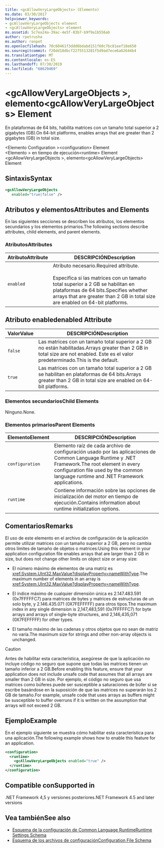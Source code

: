 ```yaml
---
title: <gcAllowVeryLargeObjects> (Elemento)
ms.date: 03/30/2017
helpviewer_keywords:
- gcAllowVeryLargeObjects element
- <gcAllowVeryLargeObjects> element
ms.assetid: 5c7ea24a-39ac-4e5f-83b7-b9f9a1b556ab
author: rpetrusha
ms.author: ronpet
ms.openlocfilehash: 70c60461f3ddd6bdabd151f60c7bc81eef18e650
ms.sourcegitcommit: f20dd18dbcf2275513281f5d9ad7ece6a62644b4
ms.translationtype: MT
ms.contentlocale: es-ES
ms.lasthandoff: 07/30/2019
ms.locfileid: "68629469"
---
```

# <a name="gcallowverylargeobjects-element"></a><span data-ttu-id="e72dd-102">\<gcAllowVeryLargeObjects >, elemento</span><span class="sxs-lookup"><span data-stu-id="e72dd-102">\<gcAllowVeryLargeObjects> Element</span></span>
<span data-ttu-id="e72dd-103">En plataformas de 64 bits, habilita matrices con un tamaño total superior a 2 gigabytes (GB).</span><span class="sxs-lookup"><span data-stu-id="e72dd-103">On 64-bit platforms, enables arrays that are greater than 2 gigabytes (GB) in total size.</span></span>  
  
 <span data-ttu-id="e72dd-104">\<Elemento Configuration ></span><span class="sxs-lookup"><span data-stu-id="e72dd-104">\<configuration> Element</span></span>  
<span data-ttu-id="e72dd-105">\<Elemento > en tiempo de ejecución</span><span class="sxs-lookup"><span data-stu-id="e72dd-105">\<runtime> Element</span></span>  
<span data-ttu-id="e72dd-106">\<gcAllowVeryLargeObjects >, elemento</span><span class="sxs-lookup"><span data-stu-id="e72dd-106">\<gcAllowVeryLargeObjects> Element</span></span>  
  
## <a name="syntax"></a><span data-ttu-id="e72dd-107">Sintaxis</span><span class="sxs-lookup"><span data-stu-id="e72dd-107">Syntax</span></span>  
  
```xml  
<gcAllowVeryLargeObjects    
   enabled="true|false" />  
```  
  
## <a name="attributes-and-elements"></a><span data-ttu-id="e72dd-108">Atributos y elementos</span><span class="sxs-lookup"><span data-stu-id="e72dd-108">Attributes and Elements</span></span>  
 <span data-ttu-id="e72dd-109">En las siguientes secciones se describen los atributos, los elementos secundarios y los elementos primarios.</span><span class="sxs-lookup"><span data-stu-id="e72dd-109">The following sections describe attributes, child elements, and parent elements.</span></span>  
  
### <a name="attributes"></a><span data-ttu-id="e72dd-110">Atributos</span><span class="sxs-lookup"><span data-stu-id="e72dd-110">Attributes</span></span>  
  
|<span data-ttu-id="e72dd-111">Atributo</span><span class="sxs-lookup"><span data-stu-id="e72dd-111">Attribute</span></span>|<span data-ttu-id="e72dd-112">DESCRIPCIÓN</span><span class="sxs-lookup"><span data-stu-id="e72dd-112">Description</span></span>|  
|---------------|-----------------|  
|`enabled`|<span data-ttu-id="e72dd-113">Atributo necesario.</span><span class="sxs-lookup"><span data-stu-id="e72dd-113">Required attribute.</span></span><br /><br /> <span data-ttu-id="e72dd-114">Especifica si las matrices con un tamaño total superior a 2 GB se habilitan en plataformas de 64 bits.</span><span class="sxs-lookup"><span data-stu-id="e72dd-114">Specifies whether arrays that are greater than 2 GB in total size are enabled on 64-bit platforms.</span></span>|  
  
## <a name="enabled-attribute"></a><span data-ttu-id="e72dd-115">Atributo enabled</span><span class="sxs-lookup"><span data-stu-id="e72dd-115">enabled Attribute</span></span>  
  
|<span data-ttu-id="e72dd-116">Valor</span><span class="sxs-lookup"><span data-stu-id="e72dd-116">Value</span></span>|<span data-ttu-id="e72dd-117">DESCRIPCIÓN</span><span class="sxs-lookup"><span data-stu-id="e72dd-117">Description</span></span>|  
|-----------|-----------------|  
|`false`|<span data-ttu-id="e72dd-118">Las matrices con un tamaño total superior a 2 GB no están habilitadas.</span><span class="sxs-lookup"><span data-stu-id="e72dd-118">Arrays greater than 2 GB in total size are not enabled.</span></span> <span data-ttu-id="e72dd-119">Este es el valor predeterminado.</span><span class="sxs-lookup"><span data-stu-id="e72dd-119">This is the default.</span></span>|  
|`true`|<span data-ttu-id="e72dd-120">Las matrices con un tamaño total superior a 2 GB se habilitan en plataformas de 64 bits.</span><span class="sxs-lookup"><span data-stu-id="e72dd-120">Arrays greater than 2 GB in total size are enabled on 64-bit platforms.</span></span>|  
  
### <a name="child-elements"></a><span data-ttu-id="e72dd-121">Elementos secundarios</span><span class="sxs-lookup"><span data-stu-id="e72dd-121">Child Elements</span></span>  
 <span data-ttu-id="e72dd-122">Ninguno.</span><span class="sxs-lookup"><span data-stu-id="e72dd-122">None.</span></span>  
  
### <a name="parent-elements"></a><span data-ttu-id="e72dd-123">Elementos primarios</span><span class="sxs-lookup"><span data-stu-id="e72dd-123">Parent Elements</span></span>  
  
|<span data-ttu-id="e72dd-124">Elemento</span><span class="sxs-lookup"><span data-stu-id="e72dd-124">Element</span></span>|<span data-ttu-id="e72dd-125">DESCRIPCIÓN</span><span class="sxs-lookup"><span data-stu-id="e72dd-125">Description</span></span>|  
|-------------|-----------------|  
|`configuration`|<span data-ttu-id="e72dd-126">Elemento raíz de cada archivo de configuración usado por las aplicaciones de Common Language Runtime y .NET Framework.</span><span class="sxs-lookup"><span data-stu-id="e72dd-126">The root element in every configuration file used by the common language runtime and .NET Framework applications.</span></span>|  
|`runtime`|<span data-ttu-id="e72dd-127">Contiene información sobre las opciones de inicialización del motor en tiempo de ejecución.</span><span class="sxs-lookup"><span data-stu-id="e72dd-127">Contains information about runtime initialization options.</span></span>|  
  
## <a name="remarks"></a><span data-ttu-id="e72dd-128">Comentarios</span><span class="sxs-lookup"><span data-stu-id="e72dd-128">Remarks</span></span>  
 <span data-ttu-id="e72dd-129">El uso de este elemento en el archivo de configuración de la aplicación permite utilizar matrices con un tamaño superior a 2 GB, pero no cambia otros límites de tamaño de objetos o matrices:</span><span class="sxs-lookup"><span data-stu-id="e72dd-129">Using this element in your application configuration file enables arrays that are larger than 2 GB in size, but does not change other limits on object size or array size:</span></span>  
  
- <span data-ttu-id="e72dd-130">El número máximo de elementos de una matriz es <xref:System.UInt32.MaxValue?displayProperty=nameWithType>.</span><span class="sxs-lookup"><span data-stu-id="e72dd-130">The maximum number of elements in an array is <xref:System.UInt32.MaxValue?displayProperty=nameWithType>.</span></span>  
  
- <span data-ttu-id="e72dd-131">El índice máximo de cualquier dimensión única es 2.147.483.591 (0x7FFFFFC7) para matrices de bytes y matrices de estructuras de un solo byte, y 2.146.435.071 (0X7FEFFFFF) para otros tipos.</span><span class="sxs-lookup"><span data-stu-id="e72dd-131">The maximum index in any single dimension is 2,147,483,591 (0x7FFFFFC7) for byte arrays and arrays of single-byte structures, and 2,146,435,071 (0X7FEFFFFF) for other types.</span></span>  
  
- <span data-ttu-id="e72dd-132">El tamaño máximo de las cadenas y otros objetos que no sean de matriz no varía.</span><span class="sxs-lookup"><span data-stu-id="e72dd-132">The maximum size for strings and other non-array objects is unchanged.</span></span>  
  
> [!CAUTION]
>  <span data-ttu-id="e72dd-133">Antes de habilitar esta característica, asegúrese de que la aplicación no incluye código no seguro que supone que todas las matrices tienen un tamaño inferior a 2 GB.</span><span class="sxs-lookup"><span data-stu-id="e72dd-133">Before enabling this feature, ensure that your application does not include unsafe code that assumes that all arrays are smaller than 2 GB in size.</span></span> <span data-ttu-id="e72dd-134">Por ejemplo, el código no seguro que usa matrices como búferes puede ser susceptible a saturaciones de búfer si se escribe basándose en la suposición de que las matrices no superarán los 2 GB de tamaño.</span><span class="sxs-lookup"><span data-stu-id="e72dd-134">For example, unsafe code that uses arrays as buffers might be susceptible to buffer overruns if it is written on the assumption that arrays will not exceed 2 GB.</span></span>  
  
## <a name="example"></a><span data-ttu-id="e72dd-135">Ejemplo</span><span class="sxs-lookup"><span data-stu-id="e72dd-135">Example</span></span>  
 <span data-ttu-id="e72dd-136">En el ejemplo siguiente se muestra cómo habilitar esta característica para una aplicación.</span><span class="sxs-lookup"><span data-stu-id="e72dd-136">The following example shows how to enable this feature for an application.</span></span>  
  
```xml  
<configuration>  
  <runtime>  
    <gcAllowVeryLargeObjects enabled="true" />  
  </runtime>  
</configuration>  
```  
  
## <a name="supported-in"></a><span data-ttu-id="e72dd-137">Compatible con</span><span class="sxs-lookup"><span data-stu-id="e72dd-137">Supported in</span></span>

<span data-ttu-id="e72dd-138">.NET Framework 4,5 y versiones posteriores</span><span class="sxs-lookup"><span data-stu-id="e72dd-138">.NET Framework 4.5 and later versions</span></span>

## <a name="see-also"></a><span data-ttu-id="e72dd-139">Vea también</span><span class="sxs-lookup"><span data-stu-id="e72dd-139">See also</span></span>

- [<span data-ttu-id="e72dd-140">Esquema de la configuración de Common Language Runtime</span><span class="sxs-lookup"><span data-stu-id="e72dd-140">Runtime Settings Schema</span></span>](../../../../../docs/framework/configure-apps/file-schema/runtime/index.md)
- [<span data-ttu-id="e72dd-141">Esquema de los archivos de configuración</span><span class="sxs-lookup"><span data-stu-id="e72dd-141">Configuration File Schema</span></span>](../../../../../docs/framework/configure-apps/file-schema/index.md)
